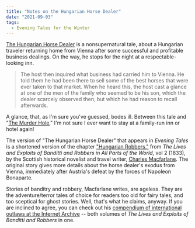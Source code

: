 ```yaml
---
title: "Notes on the Hungarian Horse Dealer"
date: "2021-09-03"
tags: 
  - Evening Tales for the Winter
---
```


[The Hungarian Horse Dealer](https://archive.org/details/eveningtalesfor00unkngoog/page/n292/mode/2up) is a nonsupernatural tale, about a Hungarian traveler returning home from Vienna after some successful and profitable business dealings. On the way, he stops for the night at a respectable-looking inn.

> The host then inquired what business had carried him to Vienna. He told them he had been there to sell some of the best horses that were ever taken to that market. When he heard this, the host cast a glance at one of the men of the family who seemed to be his son, which the dealer scarcely observed then, but which he had reason to recall afterwards.

A glance, that, as I'm sure you've guessed, bodes ill. Between this tale and "[The Murder Hole](https://multoghost.wordpress.com/2021/08/17/classic-crime-the-murder-hole/)," I'm not sure I ever want to stay at a family-run inn or hotel again!

The version of "The Hungarian Horse Dealer" that appears in _Evening Tales_ is a shortened version of the chapter ["Hungarian Robbers,"](https://archive.org/details/livesexploitsofb02macfuoft/page/96/mode/2up) from _The Lives and Exploits of Banditti and Robbers in All Parts of the World_, vol 2 (1833), by the Scottish historical novelist and travel writer, [Charles Macfarlane](https://en.wikipedia.org/wiki/Charles_Macfarlane). The original story gives more details about the horse dealer's exodus from Vienna, immediately after Austria's defeat by the forces of Napoleon Bonaparte.

Stories of banditry and robbery, Macfarlane writes, are ageless. They are the adventure/terror tales of choice for readers too old for fairy tales, and too sceptical for ghost stories. Well, that's what he claims, anyway. If you are inclined to agree, you can check out his [compendium of international outlaws at the Internet Archive](https://archive.org/details/livesandexploit04macfgoog/page/n8/mode/2up) -- both volumes of _The Lives and Exploits of Banditti and Robbers_ in one.
